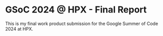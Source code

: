 # GSoC 2024 @ HPX - Final Report

This is my final work product submission for the Google Summer of Code 2024 at HPX. 
